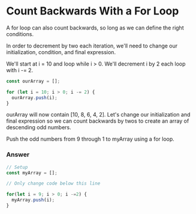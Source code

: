 # Count Backwards With a For Loop


A for loop can also count backwards, so long as we can define the right conditions.

In order to decrement by two each iteration, we'll need to change our initialization, condition, and final expression.

We'll start at i = 10 and loop while i > 0. We'll decrement i by 2 each loop with i -= 2.

```js
const ourArray = [];

for (let i = 10; i > 0; i -= 2) {
  ourArray.push(i);
}
```

ourArray will now contain [10, 8, 6, 4, 2]. Let's change our initialization and final expression so we can count backwards by twos to create an array of descending odd numbers.

Push the odd numbers from 9 through 1 to myArray using a for loop.


### Answer

```js
// Setup
const myArray = [];

// Only change code below this line

for(let i = 9; i > 0; i -=2) {
  myArray.push(i);
}
```
